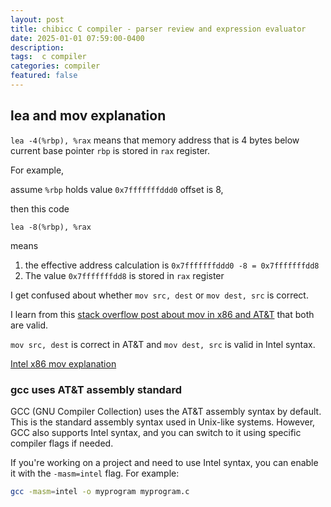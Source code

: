 ```yaml
---
layout: post
title: chibicc C compiler - parser review and expression evaluator
date: 2025-01-01 07:59:00-0400
description:  
tags:  c compiler 
categories: compiler
featured: false
---
```





## lea and mov explanation


`lea -4(%rbp), %rax` means that memory address that is 4 bytes below current base pointer 
`rbp` is stored in `rax` register.

For example,

assume `%rbp` holds value `0x7fffffffddd0` offset is 8,

then this code 
```
lea -8(%rbp), %rax
```
means 

1. the effective address calculation is `0x7fffffffddd0 -8 = 0x7fffffffdd8`
2. The value  `0x7fffffffdd8` is stored in `rax` register


I get confused about whether `mov src, dest` or `mov dest, src` is correct.

I learn from this [stack overflow post about mov in x86 and AT&T](https://stackoverflow.com/questions/5890724/mov-instruction-in-x86-assembly)
that both are valid.

`mov src, dest` is correct in AT&T and `mov dest, src` is valid in Intel syntax.



[Intel x86 mov explanation](https://electronicsreference.com/assembly-language/mov/)


### gcc uses AT&T assembly standard

GCC (GNU Compiler Collection) uses the AT&T assembly syntax by default. This is the standard assembly syntax used in Unix-like systems. However, GCC also supports Intel syntax, and you can switch to it using specific compiler flags if needed.

If you're working on a project and need to use Intel syntax, you can enable it with the `-masm=intel` flag. For example:

```bash
gcc -masm=intel -o myprogram myprogram.c
```


